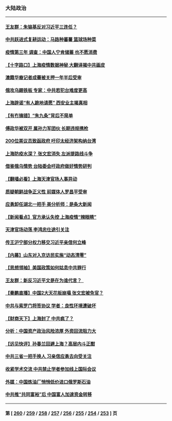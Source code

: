 ### 大陆政治
---
#### [王友群：朱镕基反对习近平三连任？](../../pages/ncid277/n13687190.md) 
#### [中共跃进式复耕运动：马路种蕃薯 篮球场种菜](../../pages/ncid277/n13687100.md) 
#### [疫情第三年 调查：中国人宁肯储蓄 也不愿消费](../../pages/ncid277/n13686944.md) 
#### [【十字路口】上海疫情数据神秘 大翻译揭中共画皮](../../pages/ncid277/n13686089.md) 
#### [澳籍华裔记者成蕾被关押一年半后受审](../../pages/ncid277/n13686690.md) 
#### [俄攻乌踢铁板 专家：中共若犯台难度更高](../../pages/ncid277/n13681383.md) 
#### [上海辟谣“有人跪地请愿” 西安业主揭真相](../../pages/ncid277/n13686024.md) 
#### [【有冇搞错】“朱九条”背后不简单](../../pages/ncid277/n13684635.md) 
#### [傅政华被双开 属孙力军团伙 长期违规携枪](../../pages/ncid277/n13685927.md) 
#### [200位美议员致函政府 吁印太经济架构纳台湾](../../pages/ncid277/n13685382.md) 
#### [上海防疫水深？ 张文宏消失 左派提路线斗争](../../pages/ncid277/n13685194.md) 
#### [借鉴俄乌情势 台陆委会吁政府做好情势研判](../../pages/ncid277/n13684926.md) 
#### [【翻墙必看】上海天津官场人事异动](../../pages/ncid277/n13685050.md) 
#### [质疑朝鲜战争正义性 前媒体人罗昌平受审](../../pages/ncid277/n13684761.md) 
#### [应勇卸任湖北一把手 美分析师：是条大新闻](../../pages/ncid277/n13684346.md) 
#### [【新闻看点】官方承认失控 上海疫情“辣眼睛”](../../pages/ncid277/n13684412.md) 
#### [天津官场动荡 李鸿忠仕途引关注](../../pages/ncid277/n13684870.md) 
#### [传王沪宁部分权力移交习近平亲信何立峰](../../pages/ncid277/n13684779.md) 
#### [【内幕】山东对入京访民实施“动态清零”](../../pages/ncid277/n13684663.md) 
#### [【思想领袖】美国政策如何姑息中共罪行](../../pages/ncid277/n13654193.md) 
#### [王友群：新反习近平文是在为谁代言？  ](../../pages/ncid277/n13684409.md) 
#### [【秦鹏直播】中国2大天花板崩塌 张文宏被免官？](../../pages/ncid277/n13684435.md) 
#### [中共与索罗门将签协议 学者：良性环境遭破坏](../../pages/ncid277/n13684536.md) 
#### [【财商天下】上海封了 中共疯了？](../../pages/ncid277/n13684300.md) 
#### [分析：中国资产政治风险浓厚 外资回流阻力大](../../pages/ncid277/n13684349.md) 
#### [【远见快评】孙春兰回避上海？高层内斗正酣](../../pages/ncid277/n13684447.md) 
#### [中共三省一把手换人 习亲信应勇去向受关注](../../pages/ncid277/n13684270.md) 
#### [收紧学术交流 中共禁止学者参加线上国际会议](../../pages/ncid277/n13684255.md) 
#### [外媒：中国炼油厂悄悄低价进口俄罗斯石油](../../pages/ncid277/n13684278.md) 
#### [中共推“共同富裕”后 中国富人加速资金转移](../../pages/ncid277/n13684182.md) 

---
#### 第 [ [260](./260.md) / [259](./259.md) / [258](./258.md) / [257](./257.md) / [256](./256.md) / [255](./255.md) / [254](./254.md) / [253](./253.md) ] 页
